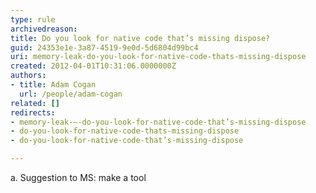 ```yaml
---
type: rule
archivedreason: 
title: Do you look for native code that’s missing dispose?
guid: 24353e1e-3a87-4519-9e0d-5d6804d99bc4
uri: memory-leak-do-you-look-for-native-code-thats-missing-dispose
created: 2012-04-01T10:31:06.0000000Z
authors:
- title: Adam Cogan
  url: /people/adam-cogan
related: []
redirects:
- memory-leak-–-do-you-look-for-native-code-that’s-missing-dispose
- do-you-look-for-native-code-thats-missing-dispose
- do-you-look-for-native-code-that’s-missing-dispose

---
```


a. Suggestion to MS: make a tool 





<!--endintro-->
